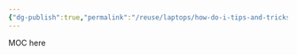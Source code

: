 ```yaml
---
{"dg-publish":true,"permalink":"/reuse/laptops/how-do-i-tips-and-tricks/tips/tips/","tags":["gardenEntry"]}
---
```




MOC here